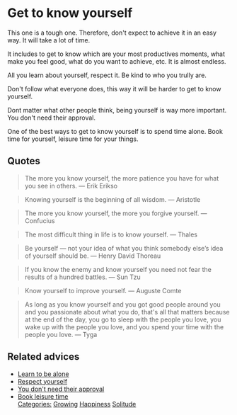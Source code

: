 # Get to know yourself

This one is a tough one. Therefore, don't expect to achieve it in an easy way. It will take a lot of time.

It includes to get to know which are your most productives moments, what make you feel good, what do you want to achieve, etc. It is almost endless.

All you learn about yourself, respect it. Be kind to who you trully are.

Don't follow what everyone does, this way it will be harder to get to know yourself.

Dont matter what other people think, being yourself is way more important. You don't need their approval.

One of the best ways to get to know yourself is to spend time alone. Book time for yourself, leisure time for your things.

## Quotes

> The more you know yourself, the more patience you have for what you see in others. — Erik Erikso

> Knowing yourself is the beginning of all wisdom. — Aristotle

> The more you know yourself, the more you forgive yourself. — Confucius

> The most difficult thing in life is to know yourself. — Thales

> Be yourself — not your idea of what you think somebody else’s idea of yourself should be. — Henry David Thoreau

> If you know the enemy and know yourself you need not fear the results of a hundred battles. — Sun Tzu

> Know yourself to improve yourself. — Auguste Comte

> As long as you know yourself and you got good people around you and you passionate about what you do, that's all that matters because at the end of the day, you go to sleep with the people you love, you wake up with the people you love, and you spend your time with the people you love. — Tyga

## Related advices

- [Learn to be alone](../Learn%20to%20be%20alone/index.md)
- [Respect yourself](../Respect%20yourself/index.md)
- [You don't need their approval](../You%20don't%20need%20their%20approval/index.md)
- [Book leisure time](../Book%20leisure%20time/index.md)
<br/>[Categories:](../Categories/index.md) [Growing](../Categories/Growing.md) [Happiness](../Categories/Happiness.md) [Solitude](../Categories/Solitude.md)